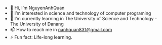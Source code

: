 - 👋 Hi, I’m NguyenAnhQuan 
- 👀 I’m interested in science and technology of computer programing 
- 🌱 I’m currently learning in The University of Science and Technology - The University of Danang
- 📫 How to reach me in nanhquan831@gmail.com 
- ⚡ Fun fact: Life-long learning.

<!---
Chimsedinang414/Chimsedinang414 is a ✨ special ✨ repository because its `README.md` (this file) appears on your GitHub profile.
You can click the Preview link to take a look at your changes.
--->
